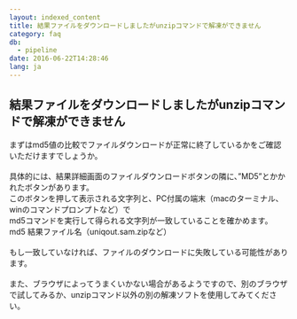 ```yaml
---
layout: indexed_content
title: 結果ファイルをダウンロードしましたがunzipコマンドで解凍ができません
category: faq
db:
  - pipeline
date: 2016-06-22T14:28:46
lang: ja
---
```


## 結果ファイルをダウンロードしましたがunzipコマンドで解凍ができません

まずはmd5値の比較でファイルダウンロードが正常に終了しているかをご確認いただけますでしょうか。<br><br>具体的には、結果詳細画面のファイルダウンロードボタンの隣に、”MD5”とかかれたボタンがあります。<br>このボタンを押して表示される文字列と、PC付属の端末（macのターミナル、winのコマンドプロンプトなど）で<br>md5コマンドを実行して得られる文字列が一致していることを確かめます。<br>md5 結果ファイル名（uniqout.sam.zipなど）<br><br>もし一致していなければ、ファイルのダウンロードに失敗している可能性があります。<br><br>また、ブラウザによってうまくいかない場合があるようですので、別のブラウザで試してみるか、unzipコマンド以外の別の解凍ソフトを使用してみてください。